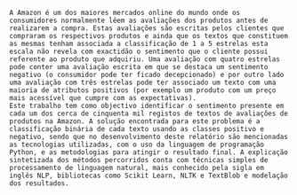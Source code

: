 	A Amazon é um dos maiores mercados online do mundo onde os consumidores normalmente lêem as avaliações dos produtos antes de realizarem a compra. Estas avaliações são escritas pelos clientes que compraram os respectivos produtos e ainda que os textos que constituem as mesmas tenham associada a classificação de 1 a 5 estrelas esta escala não revela com exactidão o sentimento que o cliente possui referente ao produto que adquiriu. Uma avaliação com quatro estrelas pode conter uma avaliação escrita em que se destaca um sentimento negativo (o consumidor pode ter ficado decepcionado) e por outro lado uma avaliação com três estrelas pode ter associado um texto com uma maioria de atributos positivos (por exemplo um produto com um preço mais acessível que cumpre com as expectativas).
	Este trabalho tem como objectivo identificar o sentimento presente em cada um dos cerca de cinquenta mil registos de textos de avaliações de produtos na Amazon. A solução encontrada para este problema é a classificação binária de cada texto usando as classes positivo e negativo, sendo que no desenvolvimento deste relatório são mencionadas as tecnologias utilizadas, com o uso da linguagem de programação Python, e as metodologias para atingir o resultado final. A explicação sintetizada dos métodos percorridos conta com técnicas simples de processamento de linguagem natural, mais conhecido pela sigla em inglês NLP, bibliotecas como Scikit Learn, NLTK e TextBlob e modelação dos resultados.
